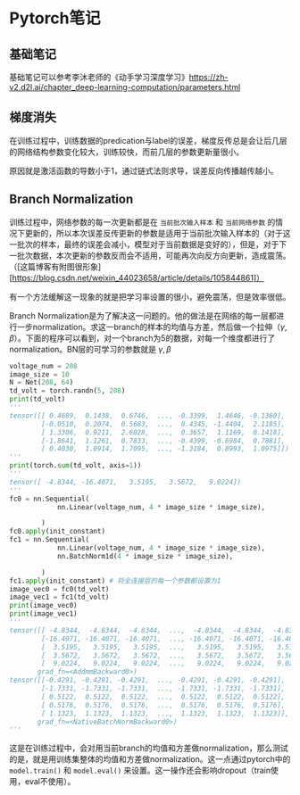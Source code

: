 # Pytorch笔记

## 基础笔记

基础笔记可以参考李沐老师的《动手学习深度学习》https://zh-v2.d2l.ai/chapter_deep-learning-computation/parameters.html



## 梯度消失

在训练过程中，训练数据的predication与label的误差，梯度反传总是会让后几层的网络结构参数变化较大，训练较快，而前几层的参数更新量很小。

原因就是激活函数的导数小于1，通过链式法则求导，误差反向传播越传越小。

## Branch Normalization

训练过程中，网络参数的每一次更新都是在 `当前批次输入样本` 和 `当前网络参数` 的情况下更新的，所以本次误差反传更新的参数是适用于当前批次输入样本的（对于这一批次的样本，最终的误差会减小，模型对于当前数据是变好的），但是，对于下一批次数据，本次更新的参数反而会不适用，可能再次向反方向更新，造成震荡。（[这篇博客有附图很形象][https://blog.csdn.net/weixin_44023658/article/details/105844861]）

有一个方法缓解这一现象的就是把学习率设置的很小，避免震荡，但是效率很低。

Branch Normalization是为了解决这一问题的。他的做法是在网络的每一层都进行一步normalization。求这一branch的样本的均值与方差，然后做一个拉伸（$\gamma, \beta$）。下面的程序可以看到，对一个branch为5的数据，对每一个维度都进行了normalization。BN层的可学习的参数就是 $\gamma, \beta$

```python
voltage_num = 208
image_size = 10
N = Net(208, 64)
td_volt = torch.randn(5, 208)
print(td_volt)
'''
tensor([[ 0.4689,  0.1438,  0.6746,  ..., -0.3399,  1.4646, -0.1360],
        [-0.0510,  0.2074,  0.5683,  ...,  0.4345, -1.4404,  2.1185],
        [ 1.3306,  0.9211,  2.6028,  ...,  0.3657,  1.1169,  0.1418],
        [-1.8641,  1.1261,  0.7833,  ..., -0.4399, -0.6984,  0.7881],
        [ 0.4030,  1.0914,  1.7095,  ..., -1.3184,  0.8993,  1.0975]])
'''
print(torch.sum(td_volt, axis=1))
'''
tensor([ -4.8344, -16.4071,   3.5195,   3.5672,   9.0224])
'''
fc0 = nn.Sequential(
            nn.Linear(voltage_num, 4 * image_size * image_size),

        )
fc0.apply(init_constant)
fc1 = nn.Sequential(
            nn.Linear(voltage_num, 4 * image_size * image_size),
            nn.BatchNorm1d(4 * image_size * image_size),

        )
fc1.apply(init_constant) # 将全连接层的每一个参数都设置为1
image_vec0 = fc0(td_volt)
image_vec1 = fc1(td_volt)
print(image_vec0)
print(image_vec1)
'''
tensor([[ -4.8344,  -4.8344,  -4.8344,  ...,  -4.8344,  -4.8344,  -4.8344],
        [-16.4071, -16.4071, -16.4071,  ..., -16.4071, -16.4071, -16.4071],
        [  3.5195,   3.5195,   3.5195,  ...,   3.5195,   3.5195,   3.5195],
        [  3.5672,   3.5672,   3.5672,  ...,   3.5672,   3.5672,   3.5672],
        [  9.0224,   9.0224,   9.0224,  ...,   9.0224,   9.0224,   9.0224]],
       grad_fn=<AddmmBackward0>)
tensor([[-0.4291, -0.4291, -0.4291,  ..., -0.4291, -0.4291, -0.4291],
        [-1.7331, -1.7331, -1.7331,  ..., -1.7331, -1.7331, -1.7331],
        [ 0.5122,  0.5122,  0.5122,  ...,  0.5122,  0.5122,  0.5122],
        [ 0.5176,  0.5176,  0.5176,  ...,  0.5176,  0.5176,  0.5176],
        [ 1.1323,  1.1323,  1.1323,  ...,  1.1323,  1.1323,  1.1323]],
       grad_fn=<NativeBatchNormBackward0>)
'''
```

这是在训练过程中，会对用当前branch的均值和方差做normalization，那么测试的是，就是用训练集整体的均值和方差做normalization。这一点通过pytorch中的 `model.train()` 和 `model.eval()` 来设置。这一操作还会影响dropout（train使用，eval不使用）。